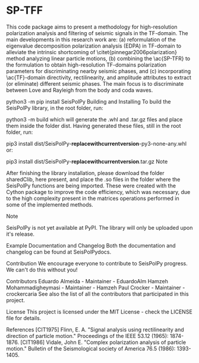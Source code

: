 # SP-TFF
This code package aims to present a methodology for high-resolution polarization analysis and filtering of seismic signals in the TF-domain. The main developments in this research work are: (a) reformulation of the eigenvalue decomposition polarization analysis (EDPA) in  TF-domain to alleviate the intrinsic shortcoming of \citet{pinnegar2006polarization} method analyzing linear particle motions, (b) combining the \ac{SP-TFR} to the formulation to obtain high-resolution TF-domains polarization parameters for discriminating nearby seismic phases, and (c)  incorporating \ac{TF}-domain directivity, rectilinearity, and amplitude attributes to extract (or eliminate) different seismic phases. The main focus is to discriminate between Love and Rayleigh from the body and coda waves.

python3 -m pip install SeisPolPy
Building and Installing
To build the SeisPolPy library, in the root folder, run:

python3 -m build
which will generate the .whl and .tar.gz files and place them inside the folder dist. Having generated these files, still in the root folder, run:

pip3 install dist/SeisPolPy-**replacewithcurrentversion**-py3-none-any.whl
or:

pip3 install dist/SeisPolPy-**replacewithcurrentversion**.tar.gz
Note

After finishing the library installation, please download the folder sharedClib, here present, and place the .so files in the folder where the SeisPolPy functions are being imported. These were created with the Cython package to improve the code efficiency, which was necessary, due to the high complexity present in the matrices operations performed in some of the implemented methods.

Note

SeisPolPy is not yet available at PyPI. The library will only be uploaded upon it's release.

Example
Documentation and Changelog
Both the documentation and changelog can be found at SeisPolPydocs.

Contribution
We encourage everyone to contribute to SeisPolPy progress. We can't do this without you!

Contributors
Eduardo Almeida - Maintainer - EduardoAlm
Hamzeh Mohammadigheymasi - Maintainer - Hamzeh
Paul Crocker - Maintainer - crockercaria
See also the list of all the contributors that participated in this project.

License
This project is licensed under the MIT License - check the LICENSE file for details.

References
[CIT1975]	Flinn, E. A. "Signal analysis using rectilinearity and direction of particle motion." Proceedings of the IEEE 53.12 (1965): 1874-1876.
[CIT1986]	Vidale, John E. "Complex polarization analysis of particle motion." Bulletin of the Seismological society of America 76.5 (1986): 1393-1405.
